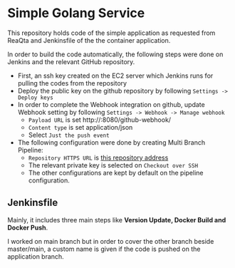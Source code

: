 # Simple Golang Service

This repository holds code of the simple application as requested from ReaQta and Jenkinsfile of the  the container application.  

In order to build the code automatically, the following steps were done on Jenkins and the relevant GitHub repository.

 * First, an ssh key created on the EC2 server which Jenkins runs for pulling the codes from the repository
 * Deploy the public key on the github repository by following `Settings -> Deploy keys`
 * In order to complete the Webhook integration on github, update Webhook setting by following `Settings -> Webhook -> Manage webhook`
   * `Payload URL` is set http://<ec2-jenkins-server-ip>:8080/github-webhook/ 
   * `Content type` is set application/json
   * Select `Just the push event`
 * The following configuration were done by creating Multi Branch Pipeline:
   * `Repository HTTPS URL` is [this repository address](https://github.com/erdiugurlu/hwreaqta)
   * The relevant private key is selected on `Checkout over SSH`
   * The other configurations are kept by default on the pipeline configuration.

## Jenkinsfile

Mainly, it includes three main steps like **Version Update, Docker Build and Docker Push**. 

I worked on main branch but in order to cover the other branch beside master/main, a custom name is given if the code is pushed on the application branch. 
